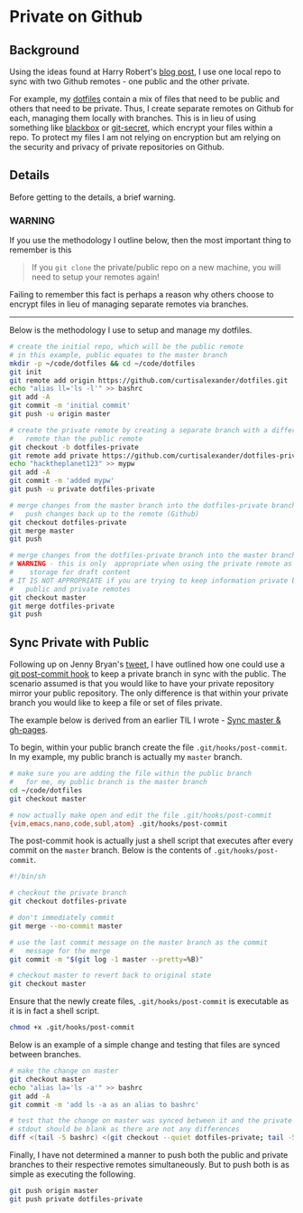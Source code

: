 # Private on Github

## Background
Using the ideas found at Harry Robert's [blog post](https://24ways.org/2013/keeping-parts-of-your-codebase-private-on-github/), I use one local repo to sync with two Github remotes - one public and the other private.

For example, my [dotfiles](https://github.com/curtisalexander/dotfiles) contain a mix of files that need to be public and others that need to be private.  Thus, I create separate remotes on Github for each, managing them locally with branches.  This is in lieu of using something like [blackbox](https://github.com/StackExchange/blackbox) or [git-secret](https://github.com/sobolevn/git-secret), which encrypt your files within a repo.  To protect my files I am not relying on encryption but am relying on the security and privacy of private repositories on Github.

## Details
Before getting to the details, a brief warning.

### WARNING
If you use the methodology I outline below, then the most important thing to remember is this

> If you `git clone` the private/public repo on a new machine, you will need to setup your remotes again!

Failing to remember this fact is perhaps a reason why others choose to encrypt files in lieu of managing separate remotes via branches.

---

Below is the methodology I use to setup and manage my dotfiles.

```bash
# create the initial repo, which will be the public remote
# in this example, public equates to the master branch
mkdir -p ~/code/dotfiles && cd ~/code/dotfiles
git init
git remote add origin https://github.com/curtisalexander/dotfiles.git
echo "alias ll='ls -l'" >> bashrc
git add -A
git commit -m 'initial commit'
git push -u origin master

# create the private remote by creating a separate branch with a different
#   remote than the public remote
git checkout -b dotfiles-private
git remote add private https://github.com/curtisalexander/dotfiles-private.git
echo "hacktheplanet123" >> mypw
git add -A
git commit -m 'added mypw'
git push -u private dotfiles-private

# merge changes from the master branch into the dotfiles-private branch
#   push changes back up to the remote (Github)
git checkout dotfiles-private
git merge master
git push

# merge changes from the dotfiles-private branch into the master branch
# WARNING - this is only  appropriate when using the private remote as 
#    storage for draft content
# IT IS NOT APPROPRIATE if you are trying to keep information private between your
#   public and private remotes
git checkout master
git merge dotfiles-private
git push
```

## Sync Private with Public 
Following up on Jenny Bryan's [tweet](https://twitter.com/JennyBryan/status/770526265623273472), I have outlined how one could use a [git post-commit hook](https://git-scm.com/book/en/v2/Customizing-Git-Git-Hooks) to keep a private branch in sync with the public.  The scenario assumed is that you would like to have your private repository mirror your public repository.  The only difference is that within your private branch you would like to keep a file or set of files private.

The example below is derived from an earlier TIL I wrote - [Sync master & gh-pages](sync-master-gh-pages.md).

To begin, within your public branch create the file `.git/hooks/post-commit`.  In my example, my public branch is actually my `master` branch.

```bash
# make sure you are adding the file within the public branch
#   for me, my public branch is the master branch
cd ~/code/dotfiles
git checkout master

# now actually make open and edit the file .git/hooks/post-commit
{vim,emacs,nano,code,subl,atom} .git/hooks/post-commit
```

The post-commit hook is actually just a shell script that executes after every commit on the `master` branch.  Below is the contents of `.git/hooks/post-commit`.

```bash
#!/bin/sh

# checkout the private branch
git checkout dotfiles-private

# don't immediately commit
git merge --no-commit master

# use the last commit message on the master branch as the commit
#   message for the merge
git commit -m "$(git log -1 master --pretty=%B)"

# checkout master to revert back to original state
git checkout master
```

Ensure that the newly create files, `.git/hooks/post-commit` is executable as it is in fact a shell script.

```bash
chmod +x .git/hooks/post-commit
```

Below is an example of a simple change and testing that files are synced between branches.

```bash
# make the change on master
git checkout master
echo "alias la='ls -a'" >> bashrc
git add -A
git commit -m 'add ls -a as an alias to bashrc'

# test that the change on master was synced between it and the private branch
# stdout should be blank as there are not any differences
diff <(tail -5 bashrc) <(git checkout --quiet dotfiles-private; tail -5 bashrc; git checkout --quiet master)
```

Finally, I have not determined a manner to push both the public and private branches to their respective remotes simultaneously.  But to push both is as simple as executing the following.

```bash
git push origin master
git push private dotfiles-private
```
